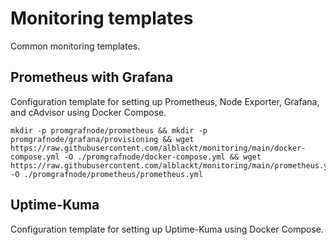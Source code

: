 # Monitoring templates
Common monitoring templates. 

 ## Prometheus with Grafana
 Configuration template for setting up Prometheus, Node Exporter, Grafana, and cAdvisor using Docker Compose.
 
``` 
mkdir -p promgrafnode/prometheus && mkdir -p promgrafnode/grafana/provisioning && wget https://raw.githubusercontent.com/alblackt/monitoring/main/docker-compose.yml -O ./promgrafnode/docker-compose.yml && wget https://raw.githubusercontent.com/alblackt/monitoring/main/prometheus.yml -O ./promgrafnode/prometheus/prometheus.yml
```
 
 
 ## Uptime-Kuma
 Configuration template for setting up Uptime-Kuma using Docker Compose.

